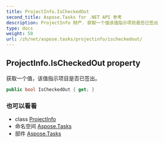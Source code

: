 ```yaml
---
title: ProjectInfo.IsCheckedOut
second_title: Aspose.Tasks for .NET API 参考
description: ProjectInfo 财产. 获取一个值该值指示项目是否已签出
type: docs
weight: 50
url: /zh/net/aspose.tasks/projectinfo/ischeckedout/
---
```

## ProjectInfo.IsCheckedOut property

获取一个值，该值指示项目是否已签出。

```csharp
public bool IsCheckedOut { get; }
```

### 也可以看看

* class [ProjectInfo](../)
* 命名空间 [Aspose.Tasks](../../projectinfo/)
* 部件 [Aspose.Tasks](../../../)


